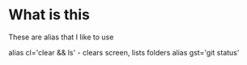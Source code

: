 # What is this

These are alias that I like to use

alias cl='clear && ls'      - clears screen, lists folders
alias gst='git status'
